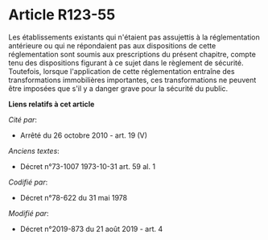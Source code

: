 # Article R123-55

Les établissements existants qui n'étaient pas assujettis à la réglementation antérieure ou qui ne répondaient pas aux
dispositions de cette réglementation sont soumis aux prescriptions du présent chapitre, compte tenu des dispositions figurant
à ce sujet dans le règlement de sécurité. Toutefois, lorsque l'application de cette réglementation entraîne des
transformations immobilières importantes, ces transformations ne peuvent être imposées que s'il y a danger grave pour la
sécurité du public.

**Liens relatifs à cet article**

_Cité par_:

  - Arrêté du 26 octobre 2010 - art. 19 (V)

_Anciens textes_:

  - Décret n°73-1007 1973-10-31 art. 59 al. 1

_Codifié par_:

  - Décret n°78-622 du 31 mai 1978

_Modifié par_:

  - Décret n°2019-873 du 21 août 2019 - art. 4
